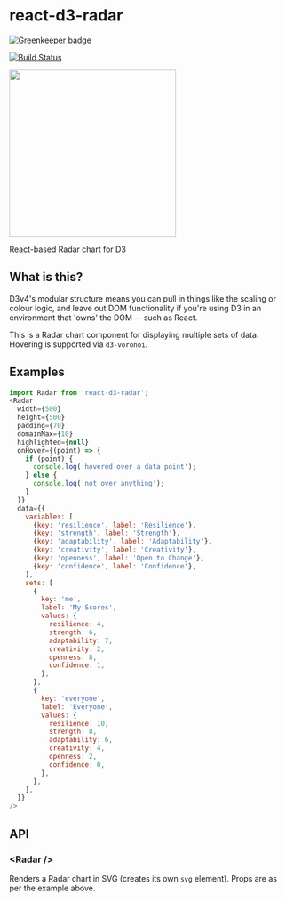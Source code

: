 # react-d3-radar

[![Greenkeeper badge](https://badges.greenkeeper.io/shauns/react-d3-radar.svg)](https://greenkeeper.io/)

[![Build Status](https://travis-ci.org/shauns/react-d3-radar.svg?branch=master)](https://travis-ci.org/shauns/react-d3-radar)

<img src="http://i.imgur.com/rgJ7bXi.png" width="300">

React-based Radar chart for D3

## What is this?

D3v4's modular structure means you can pull in things like the scaling or colour logic, and leave out DOM functionality if you're using D3 in an environment that 'owns' the DOM -- such as React.

This is a Radar chart component for displaying multiple sets of data. Hovering is supported via `d3-voronoi`.

## Examples

```js
import Radar from 'react-d3-radar';
<Radar
  width={500}
  height={500}
  padding={70}
  domainMax={10}
  highlighted={null}
  onHover={(point) => {
    if (point) {
      console.log('hovered over a data point');
    } else {
      console.log('not over anything');
    }
  }}
  data={{
    variables: [
      {key: 'resilience', label: 'Resilience'},
      {key: 'strength', label: 'Strength'},
      {key: 'adaptability', label: 'Adaptability'},
      {key: 'creativity', label: 'Creativity'},
      {key: 'openness', label: 'Open to Change'},
      {key: 'confidence', label: 'Confidence'},
    ],
    sets: [
      {
        key: 'me',
        label: 'My Scores',
        values: {
          resilience: 4,
          strength: 6,
          adaptability: 7,
          creativity: 2,
          openness: 8,
          confidence: 1,
        },
      },
      {
        key: 'everyone',
        label: 'Everyone',
        values: {
          resilience: 10,
          strength: 8,
          adaptability: 6,
          creativity: 4,
          openness: 2,
          confidence: 0,
        },
      },
    ],
  }}
/>
```
## API

### &lt;Radar />

Renders a Radar chart in SVG (creates its own `svg` element). Props are as per the example above.
